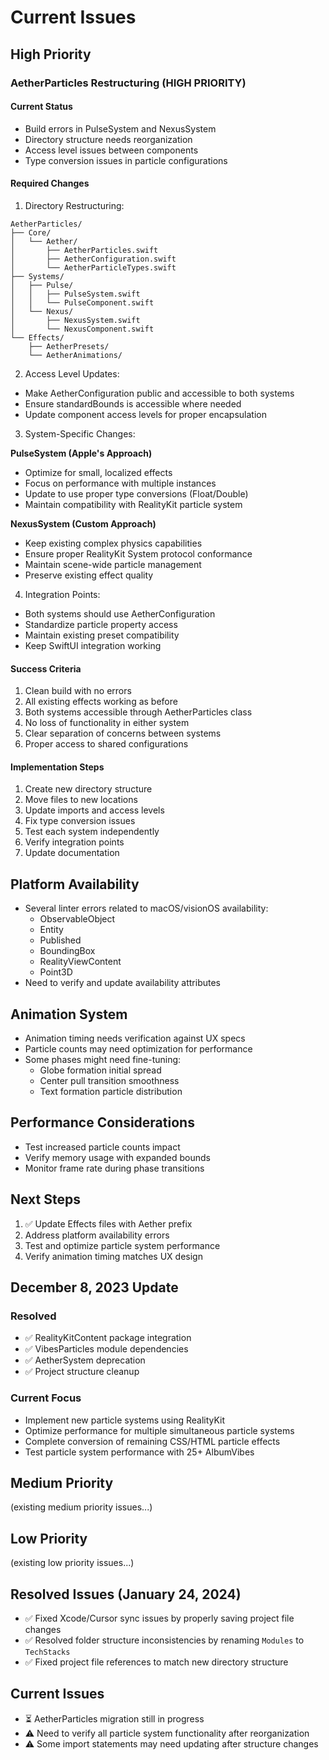 # Current Issues

## High Priority

### AetherParticles Restructuring (HIGH PRIORITY)

#### Current Status
- Build errors in PulseSystem and NexusSystem
- Directory structure needs reorganization
- Access level issues between components
- Type conversion issues in particle configurations

#### Required Changes

1. Directory Restructuring:
```
AetherParticles/
├── Core/
│   └── Aether/
│       ├── AetherParticles.swift
│       ├── AetherConfiguration.swift
│       └── AetherParticleTypes.swift
├── Systems/
│   ├── Pulse/
│   │   ├── PulseSystem.swift
│   │   └── PulseComponent.swift
│   └── Nexus/
│       ├── NexusSystem.swift
│       └── NexusComponent.swift
└── Effects/
    ├── AetherPresets/
    └── AetherAnimations/
```

2. Access Level Updates:
- Make AetherConfiguration public and accessible to both systems
- Ensure standardBounds is accessible where needed
- Update component access levels for proper encapsulation

3. System-Specific Changes:

**PulseSystem (Apple's Approach)**
- Optimize for small, localized effects
- Focus on performance with multiple instances
- Update to use proper type conversions (Float/Double)
- Maintain compatibility with RealityKit particle system

**NexusSystem (Custom Approach)**
- Keep existing complex physics capabilities
- Ensure proper RealityKit System protocol conformance
- Maintain scene-wide particle management
- Preserve existing effect quality

4. Integration Points:
- Both systems should use AetherConfiguration
- Standardize particle property access
- Maintain existing preset compatibility
- Keep SwiftUI integration working

#### Success Criteria
1. Clean build with no errors
2. All existing effects working as before
3. Both systems accessible through AetherParticles class
4. No loss of functionality in either system
5. Clear separation of concerns between systems
6. Proper access to shared configurations

#### Implementation Steps
1. Create new directory structure
2. Move files to new locations
3. Update imports and access levels
4. Fix type conversion issues
5. Test each system independently
6. Verify integration points
7. Update documentation

## Platform Availability
- Several linter errors related to macOS/visionOS availability:
  - ObservableObject
  - Entity
  - Published
  - BoundingBox
  - RealityViewContent
  - Point3D
- Need to verify and update availability attributes

## Animation System
- Animation timing needs verification against UX specs
- Particle counts may need optimization for performance
- Some phases might need fine-tuning:
  - Globe formation initial spread
  - Center pull transition smoothness
  - Text formation particle distribution

## Performance Considerations
- Test increased particle counts impact
- Verify memory usage with expanded bounds
- Monitor frame rate during phase transitions

## Next Steps
1. ✅ Update Effects files with Aether prefix
2. Address platform availability errors
3. Test and optimize particle system performance
4. Verify animation timing matches UX design

## December 8, 2023 Update

### Resolved
- ✅ RealityKitContent package integration
- ✅ VibesParticles module dependencies
- ✅ AetherSystem deprecation
- ✅ Project structure cleanup

### Current Focus
- Implement new particle systems using RealityKit
- Optimize performance for multiple simultaneous particle systems
- Complete conversion of remaining CSS/HTML particle effects
- Test particle system performance with 25+ AlbumVibes

## Medium Priority
(existing medium priority issues...)

## Low Priority
(existing low priority issues...)

## Resolved Issues (January 24, 2024)

- ✅ Fixed Xcode/Cursor sync issues by properly saving project file changes
- ✅ Resolved folder structure inconsistencies by renaming `Modules` to `TechStacks`
- ✅ Fixed project file references to match new directory structure

## Current Issues

- ⏳ AetherParticles migration still in progress
- ⚠️ Need to verify all particle system functionality after reorganization
- ⚠️ Some import statements may need updating after structure changes